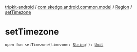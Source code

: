 [tripkit-android](../../index.md) / [com.skedgo.android.common.model](../index.md) / [Region](index.md) / [setTimezone](./set-timezone.md)

# setTimezone

`open fun setTimezone(timezone: `[`String`](https://kotlinlang.org/api/latest/jvm/stdlib/kotlin/-string/index.html)`!): `[`Unit`](https://kotlinlang.org/api/latest/jvm/stdlib/kotlin/-unit/index.html)